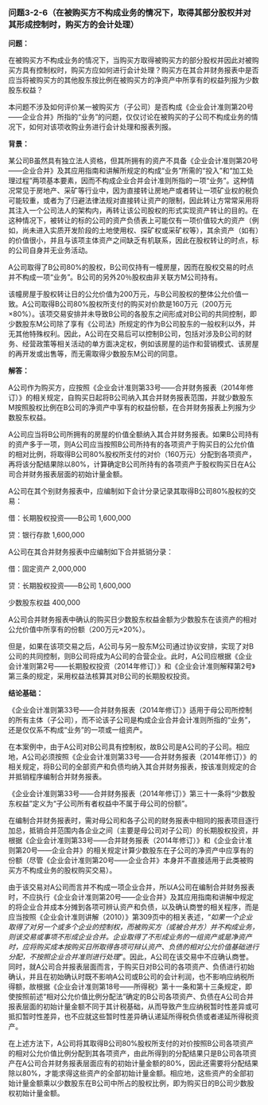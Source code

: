### 问题3-2-6（在被购买方不构成业务的情况下，取得其部分股权并对其形成控制时，购买方的会计处理）

**问题：**

在被购买方不构成业务的情况下，当购买方取得被购买方的部分股权并因此对被购买方具有控制权时，购买方应如何进行会计处理？购买方在其合并财务报表中是否应当将被购买方的其他股东按比例在被购买方的净资产中所享有的权益列报为少数股东权益？

本问题不涉及如何评价某一被购买方（子公司）是否构成《企业会计准则第20号——企业合并》所指的“业务”的问题，仅仅讨论在被购买的子公司不构成业务的情况下，如何对该项收购业务进行会计处理和报表列报。

**背景：**

某公司B虽然具有独立法人资格，但其所拥有的资产不具备《企业会计准则第20号——企业合并》及其应用指南和讲解所规定的构成“业务”所需的“投入”和“加工处理过程”两项基本要素，因而不构成企业合并会计准则所指的一项“业务”。这种情况常见于房地产、采矿等行业中，因为直接转让房地产或者转让一项矿业权的税负可能较重，或者为了归避法律法规对直接转让资产的限制，因此转让方常常采用将其注入一个公司法人的架构内，再转让该公司股权的形式实现资产转让的目的。在这种情况下，被转让的标的公司的资产负债表上可能仅有一项价值较大的资产（例如，尚未进入实质开发阶段的土地使用权、探矿权或采矿权等），其余资产（如有）的价值很小，并且与该项主体资产之间缺乏有机联系，因此在股权转让的时点，标的公司自身并无业务活动。

A公司取得了B公司80%的股权，B公司仅持有一幢房屋，因而在股权交易的时点并不构成一项“业务”。B公司的另外20％股权由非关联方M公司持有。

该幢房屋于股权转让日的公允价值为200万元，与B公司股权的整体公允价值一致。A公司取得B公司80%股权所支付的购买对价款是160万元（200万元×80%）。该项交易安排并未导致B公司的各股东之间形成对B公司的共同控制，即少数股东M公司除了享有《公司法》所规定的作为B公司股东的一般权利以外，并无其他特殊权利。因此，A公司在交易后可以控制B公司，包括对涉及B公司的财务、经营政策等相关活动的单方面决定权，例如该房屋的运作和营销模式、该房屋的再开发或出售等，而无需取得少数股东M公司的同意。

**解答：**

A公司作为购买方，应按照《企业会计准则第33号——合并财务报表（2014年修订）》的相关规定，自购买日起将B公司纳入其合并财务报表范围，并就少数股东M按照股权比例在B公司的净资产中享有的权益份额，在合并财务报表上列报为少数股东权益。

A公司应当将B公司所拥有的房屋的价值全额纳入其合并财务报表。如果B公司持有的资产多于一项，则A公司应当按照B公司所持有的各项资产于购买日的公允价值的相对比例，将取得B公司80%股权所支付的对价（160万元）分配到各项资产，再将该分配结果除以80%，计算确定B公司所持有的各项资产于股权购买日在A公司合并财务报表层面的初始计量金额。

A公司在其个别财务报表中，应编制如下会计分录记录其取得B公司80%股权的交易：

借：长期股权投资——B公司 1,600,000

贷：银行存款 1,600,000

A公司在其合并财务报表中应编制如下合并抵销分录：

借：固定资产 2,000,000

贷：长期股权投资——B公司 1,600,000

少数股东权益 400,000

A公司合并财务报表中确认的购买日少数股东权益金额为少数股东在该资产的相对公允价值中所享有的份额（200万元×20%）。

但是，如果在该项交易之后，A公司与另一股东M公司通过协议安排，实现了对B公司的共同控制，则B公司将成为A公司的合营企业。此时，A公司应根据《企业会计准则第2号——长期股权投资（2014年修订）》和《企业会计准则解释第2号》第三条的规定，采用权益法核算其对B公司的长期股权投资。

**结论基础：**

《企业会计准则第33号——合并财务报表（2014年修订）》适用于母公司所控制的所有主体（子公司），而不论该子公司是构成企业合并会计准则所指的“业务”，还是仅仅系不构成“业务”的一项或一组资产。

在本案例中，由于A公司对B公司具有控制权，故B公司是A公司的子公司。相应地，A公司必须按照《企业会计准则第33号——合并财务报表（2014年修订）》的相关规定，将B公司的全部资产和负债均纳入其合并财务报表，按该准则规定的合并抵销程序编制合并财务报表。

《企业会计准则第33号——合并财务报表（2014年修订）》第三十一条将“少数股东权益”定义为“子公司所有者权益中不属于母公司的份额”。

在编制合并财务报表时，需对母公司和各子公司的财务报表中相同的报表项目逐行加总，抵销合并范围内各企业之间（主要是母公司对子公司）的长期股权投资，并根据《企业会计准则第33号——合并财务报表（2014年修订）》和《企业会计准则第20号——企业合并》的相关规定计算少数股东在子公司的净资产中应享有的份额（尽管《企业会计准则第20号——企业合并》本身并不直接适用于此类被购买方不构成业务的股权购买交易）。

由于该交易对A公司而言并不构成一项企业合并，所以A公司在编制合并财务报表时，不应执行《企业会计准则第20号——企业合并》及其应用指南和讲解中规定的将企业合并成本分摊到各项可辨认资产和负债，以及确认商誉的相关程序，而是应当按照《企业会计准则讲解（2010）》第309页中的相关表述，“*如果一个企业取得了对另一个或多个企业的控制权，而被购买方（或被合并方）并不构成业务，则该交易或事项不形成企业合并。企业取得了不形成业务的一组资产或是净资产时，应将购买成本按购买日所取得各项可辩认资产、负债的相对公允价值基础进行分配，不按照企业合并准则进行处理*”。因此，A公司在该交易中不应确认商誉。同时，就A公司合并报表层面而言，于购买日对B公司的各项资产、负债进行初始确认，并且在初始确认时既不影响A公司或B公司的会计利润，也不影响应纳税所得额，故根据《企业会计准则第18号——所得税》第十一条和第十三条规定，即使按照前述“相对公允价值比例分配法”确定的B公司各项资产、负债在A公司合并报表层面的初始计量金额不同于其计税基础，从而导致产生应纳税暂时性差异或可抵扣暂时性差异，也不应就这些暂时性差异确认递延所得税负债或者递延所得税资产。

在上述方法下，A公司将其取得B公司80%股权所支付的对价按照B公司各项资产的相对公允价值比例分配到其各项资产，由此所得到的分配结果只是B公司各项资产在A公司合并财务报表层面应有的初始计量金额的80%，因此还需要将分配结果除以80%，才能求得这些资产的全部初始计量金额。相应地，这些资产的全部初始计量金额乘以少数股东在B公司中所占的股权比例，即为购买日的B公司少数股权初始计量金额。